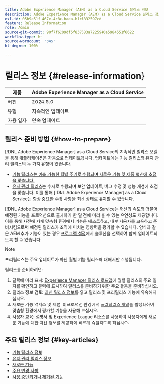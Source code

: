 ```yaml
---
title: Adobe Experience Manager (AEM) as a Cloud Service 릴리스 정보
description: Adobe Experience Manager (AEM) as a Cloud Service 릴리스 정보
exl-id: 05b9e51f-467e-4c8e-baea-b1cf832597cd
feature: Release Information
role: Admin
source-git-commit: 90f7f6209df5f837583a7225940a5984551f6622
workflow-type: ht
source-wordcount: '345'
ht-degree: 100%

---
```



# 릴리스 정보 {#release-information}

| 제품 | Adobe Experience Manager as a Cloud Service |
|---|---|
| 버전 | 2024.5.0 |
| 유형 | 지속적인 업데이트 |
| 가용 일자 | 연속 업데이트 |

## 릴리스 준비 방법 {#how-to-prepare}

[!DNL Adobe Experience Manager] as a Cloud Service의 지속적인 릴리스 모델을 통해 애플리케이션은 자동으로 업데이트됩니다. 업데이트에는 기능 릴리스와 유지 관리 릴리스의 두 가지 유형이 있습니다.

* [기능 릴리스는 예측 가능한 월별 주기로 수행되며 새로운 기능 및 제품 혁신에 초점을 맞춥니다.](/help/release-notes/release-notes-cloud/release-notes-current.md)
* [유지 관리 릴리스](/help/release-notes/maintenance/latest.md)는 수시로 수행되며 보안 업데이트, 버그 수정 및 성능 개선에 초점을 맞춥니다. 이를 통해 [!DNL Adobe Experience Manager] as a Cloud Service는 항상 중요한 수정 사항을 최신 상태로 유지할 수 있습니다.

[!DNL Adobe Experience Manager] as a Cloud Service는 혁신의 속도와 더불어 예정된 기능을 프로덕션으로 출시하기 한 달 전에 미리 볼 수 있는 유연성도 제공합니다. 이를 통해 사전에 자체 맞춤형 환경에서 기능을 테스트하고, 내부 사용자를 교육하고 준비시킴으로써 예정된 릴리스가 조직에 미치는 영향력을 평가할 수 있습니다. 양식과 같은 AEM 추가 기능이 있는 경우 [프로그램 설정](/help/implementing/cloud-manager/getting-access-to-aem-in-cloud/creating-production-programs.md)에서 솔루션을 선택하여 함께 업데이트되도록 할 수 있습니다.

>[!NOTE]
>
>프리릴리스는 주요 업데이트가 아닌 월별 기능 릴리스에 대해서만 수행됩니다.

릴리스를 준비하려면:

1. 달력에 미리 표시: [Experience Manager 릴리스 로드맵](https://experienceleague.adobe.com/ko/docs/experience-manager-release-information/aem-release-updates/update-releases-roadmap.html#aem-as-cloud-service)에 월별 릴리스의 주요 일자를 확인하고 달력에 표시하여 릴리스를 준비하기 위한 주요 활동을 준비하십시오.
1. 릴리스 정보 검토: [최신 릴리스 정보](/help/release-notes/release-notes-cloud/release-notes-current.md)를 읽고 릴리스 및 프리릴리스 기능에 익숙해지십시오.
1. 새로운 기능 액세스 및 체험: 비프로덕션 환경에서 [프리릴리스 채널](/help/release-notes/prerelease.md)을 활성화하여 맞춤형 환경에서 평가할 기능을 사용해 보십시오.
1. 사용자 교육: 설명서 및 Experience League 리소스를 사용하여 사용자에게 새로운 기능에 대한 최신 정보를 제공하여 빠르게 숙달되도록 하십시오.

## 주요 릴리스 정보 {#key-articles}

* [기능 릴리스 정보](/help/release-notes/release-notes-cloud/release-notes-current.md)
* [유지 관리 릴리스 정보](/help/release-notes/maintenance/latest.md)
* [새로운 기능](what-is-new.md)
* [주요 변경 사항](aem-cloud-changes.md)
* [사용 중단되거나 제거된 기능](deprecated-removed-features.md)
